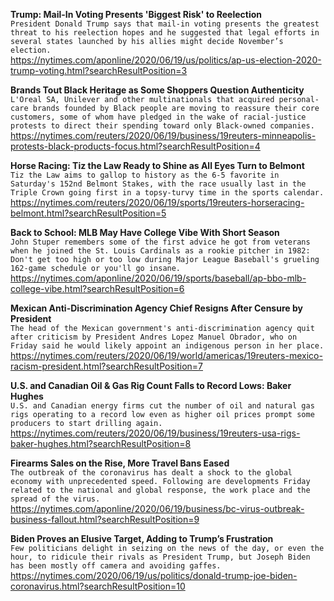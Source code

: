 **Trump: Mail-In Voting Presents 'Biggest Risk' to Reelection**\
`President Donald Trump says that mail-in voting presents the greatest threat to his reelection hopes and he suggested that legal efforts in several states launched by his allies might decide November’s election.`\
https://nytimes.com/aponline/2020/06/19/us/politics/ap-us-election-2020-trump-voting.html?searchResultPosition=3

**Brands Tout Black Heritage as Some Shoppers Question Authenticity**\
`L'Oreal SA, Unilever and other multinationals that acquired personal-care brands founded by Black people are moving to reassure their core customers, some of whom have pledged in the wake of racial-justice protests to direct their spending toward only Black-owned companies.`\
https://nytimes.com/reuters/2020/06/19/business/19reuters-minneapolis-protests-black-products-focus.html?searchResultPosition=4

**Horse Racing: Tiz the Law Ready to Shine as All Eyes Turn to Belmont**\
`Tiz the Law aims to gallop to history as the 6-5 favorite in Saturday's 152nd Belmont Stakes, with the race usually last in the Triple Crown going first in a topsy-turvy time in the sports calendar.`\
https://nytimes.com/reuters/2020/06/19/sports/19reuters-horseracing-belmont.html?searchResultPosition=5

**Back to School: MLB May Have College Vibe With Short Season**\
`John Stuper remembers some of the first advice he got from veterans when he joined the St. Louis Cardinals as a rookie pitcher in 1982: Don't get too high or too low during Major League Baseball's grueling 162-game schedule or you'll go insane.`\
https://nytimes.com/aponline/2020/06/19/sports/baseball/ap-bbo-mlb-college-vibe.html?searchResultPosition=6

**Mexican Anti-Discrimination Agency Chief Resigns After Censure by President**\
`The head of the Mexican government's anti-discrimination agency quit after criticism by President Andres Lopez Manuel Obrador, who on Friday said he would likely appoint an indigenous person in her place.`\
https://nytimes.com/reuters/2020/06/19/world/americas/19reuters-mexico-racism-president.html?searchResultPosition=7

**U.S. and Canadian Oil & Gas Rig Count Falls to Record Lows: Baker Hughes**\
`U.S. and Canadian energy firms cut the number of oil and natural gas rigs operating to a record low even as higher oil prices prompt some producers to start drilling again.`\
https://nytimes.com/reuters/2020/06/19/business/19reuters-usa-rigs-baker-hughes.html?searchResultPosition=8

**Firearms Sales on the Rise, More Travel Bans Eased**\
`The outbreak of the coronavirus has dealt a shock to the global economy with unprecedented speed. Following are developments Friday related to the national and global response, the work place and the spread of the virus.`\
https://nytimes.com/aponline/2020/06/19/business/bc-virus-outbreak-business-fallout.html?searchResultPosition=9

**Biden Proves an Elusive Target, Adding to Trump’s Frustration**\
`Few politicians delight in seizing on the news of the day, or even the hour, to ridicule their rivals as President Trump, but Joseph Biden has been mostly off camera and avoiding gaffes.`\
https://nytimes.com/2020/06/19/us/politics/donald-trump-joe-biden-coronavirus.html?searchResultPosition=10

